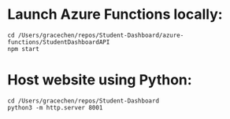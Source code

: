 # Launch Azure Functions locally:

```
cd /Users/gracechen/repos/Student-Dashboard/azure-functions/StudentDashboardAPI
npm start
```

# Host website using Python:

```
cd /Users/gracechen/repos/Student-Dashboard
python3 -m http.server 8001
```